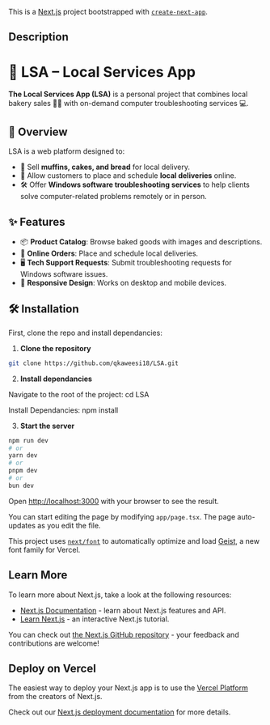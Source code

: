 This is a [Next.js](https://nextjs.org) project bootstrapped with [`create-next-app`](https://nextjs.org/docs/app/api-reference/cli/create-next-app).

## Description

# 🍞 LSA – Local Services App 

**The Local Services App (LSA)** is a personal project that combines local bakery sales 🧁🥖 with on-demand computer troubleshooting services 💻.  

## 📌 Overview  
LSA is a web platform designed to:  
- 🥧 Sell **muffins, cakes, and bread** for local delivery.  
- 🚚 Allow customers to place and schedule **local deliveries** online.  
- 🛠️ Offer **Windows software troubleshooting services** to help clients solve computer-related problems remotely or in person.  

## ✨ Features  
- 📦 **Product Catalog**: Browse baked goods with images and descriptions.  
- 🛒 **Online Orders**: Place and schedule local deliveries.  
- 🖥️ **Tech Support Requests**: Submit troubleshooting requests for Windows software issues.  
- 📱 **Responsive Design**: Works on desktop and mobile devices.  

##  🛠️ Installation

First, clone the repo and install dependancies:

1. **Clone the repository**  

```bash
git clone https://github.com/qkaweesi18/LSA.git

```

2. **Install dependancies**


Navigate to the root of the project: cd LSA

Install Dependancies: npm install

3. **Start the server**

```bash
npm run dev
# or
yarn dev
# or
pnpm dev
# or
bun dev
```

Open [http://localhost:3000](http://localhost:3000) with your browser to see the result.

You can start editing the page by modifying `app/page.tsx`. The page auto-updates as you edit the file.

This project uses [`next/font`](https://nextjs.org/docs/app/building-your-application/optimizing/fonts) to automatically optimize and load [Geist](https://vercel.com/font), a new font family for Vercel.

## Learn More

To learn more about Next.js, take a look at the following resources:

- [Next.js Documentation](https://nextjs.org/docs) - learn about Next.js features and API.
- [Learn Next.js](https://nextjs.org/learn) - an interactive Next.js tutorial.

You can check out [the Next.js GitHub repository](https://github.com/vercel/next.js) - your feedback and contributions are welcome!

## Deploy on Vercel

The easiest way to deploy your Next.js app is to use the [Vercel Platform](https://vercel.com/new?utm_medium=default-template&filter=next.js&utm_source=create-next-app&utm_campaign=create-next-app-readme) from the creators of Next.js.

Check out our [Next.js deployment documentation](https://nextjs.org/docs/app/building-your-application/deploying) for more details.

